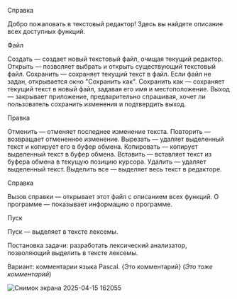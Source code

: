 Справка

Добро пожаловать в текстовый редактор! Здесь вы найдете описание всех доступных функций.

Файл

Создать — создает новый текстовый файл, очищая текущий редактор.
Открыть — позволяет выбрать и открыть существующий текстовый файл.
Сохранить — сохраняет текущий текст в файл. Если файл не задан, открывается окно "Сохранить как".
Сохранить как — сохраняет текущий текст в новый файл, задавая его имя и местоположение.
Выход — закрывает приложение, предварительно спрашивая, хочет ли пользователь сохранить изменения и подтвердить выход.

Правка

Отменить — отменяет последнее изменение текста.
Повторить — возвращает отмененное изменение.
Вырезать — удаляет выделенный текст и копирует его в буфер обмена.
Копировать — копирует выделенный текст в буфер обмена.
Вставить — вставляет текст из буфера обмена в текущую позицию курсора.
Удалить — удаляет выделенный текст.
Выделить все — выделяет весь текст в редакторе.

Справка

Вызов справки — открывает этот файл с описанием всех функций.
О программе — показывает информацию о программе.

Пуск

Пуск — выделяет в тексте лексемы.

Постановка задачи: разработать лексический анализатор, позволяющий выделить в тексте лексемы.

Вариант: комментарии языка Pascal. {Это комментарий} (*Это тоже комментарий*)

![Снимок экрана 2025-04-15 162055](https://github.com/user-attachments/assets/f16ed603-17cf-4158-9769-2b27199be10c)
